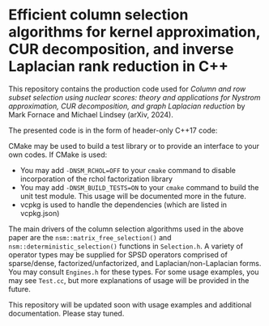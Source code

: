 # Efficient column selection algorithms for kernel approximation, CUR decomposition, and inverse Laplacian rank reduction in C++

This repository contains the production code used for *Column and row subset selection using nuclear scores: theory and applications for Nystrom approximation, CUR decomposition, and graph Laplacian reduction* by Mark Fornace and Michael Lindsey (arXiv, 2024). 

The presented code is in the form of header-only C++17 code: 

CMake may be used to build a test library or to provide an interface to your own codes. If CMake is used:
- You may add `-DNSM_RCHOL=OFF` to your `cmake` command to disable incorporation of the rchol factorization library
- You may add `-DNSM_BUILD_TESTS=ON` to your `cmake` command to build the unit test module. This usage will be documented more in the future.
- vcpkg is used to handle the dependencies (which are listed in vcpkg.json)

The main drivers of the column selection algorithms used in the above paper are the `nsm::matrix_free_selection()` and `nsm::deterministic_selection()` functions in `Selection.h`. A variety of operator types may be supplied for SPSD operators comprised of sparse/dense, factorized/unfactorized, and Laplacian/non-Laplacian forms. You may consult `Engines.h` for these types. For some usage examples, you may see `Test.cc`, but more explanations of usage will be provided in the future.

This repository will be updated soon with usage examples and additional documentation. Please stay tuned.


<!-- 
```bash
cmake
ninja
```

```bash

``` -->